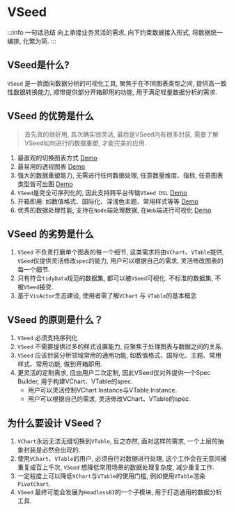 # VSeed

:::info 一句话总结
向上承接业务灵活的需求, 向下约束数据接入形式, 将数据统一编排, 化繁为简.
:::

## VSeed是什么? 

`VSeed` 是一款面向数据分析的可视化工具, 聚焦于在不同图表类型之间, 提供高一致性数据转换能力, 顺带提供部分开箱即用的功能, 用于满足轻量数据分析的需求.

## VSeed 的优势是什么

> 首先真的很好用, 其次确实很灵活, 最后是VSeed内有很多封装, 需要了解VSeed如何进行的数据重塑, 才能完美的应用.

1. 最直观的切换图表方式 [Demo](/guide/intro/chartTypeSwitch)
2. 最易用的透视图表 [Demo](/guide/intro/pivotAndCombine)
3. 强大的数据重塑能力, 无需进行任何数据处理, 任意数量维度、指标, 任意图表类型皆可出图 [Demo](/guide/intro/dataReshape)
4. `VSeed`是完全可序列化的, 因此支持跨平台传输`VSeed DSL` [Demo](/guide/intro/crossPlatformRender)
5. 开箱即用: 如数值格式、国际化、深浅色主题、常用样式等等 [Demo](/guide/intro/internationalization)
6. 优秀的数据处理性能, 支持在`Node`端处理数据, 在`Web`端进行可视化 [Demo](/guide/intro/separateBuild)

## VSeed 的劣势是什么

1. `VSeed` 不负责打磨单个图表的每一个细节, 这类需求将由`VChart`、`VTable`提供, `VSeed`仅提供灵活修改`spec`的能力, 用户可以根据自己的需求, 灵活修改图表的每一个细节.
2. 只有符合`tidyData`规范的数据集, 都可以被`VSeed`可视化. 不标准的数据集, 不被`VSeed`接受.
3. 基于`VisActor`生态建设, 使用者需了解`VChart` 与 `VTable`的基本概念

## VSeed 的原则是什么？

1. `VSeed` 必须支持序列化
2. `VSeed` 不需要提供过多的样式设置能力, 应聚焦于处理图表与数据之间的关系.
3. `VSeed` 应该封装分析领域常用的通用功能, 如数值格式、国际化、主题、常用样式、常用功能, 做到开箱即用.
4. 更灵活的定制需求, 应由用户二次定制, 因此VSeed仅对外提供一个Spec Builder, 用于构建VChart、VTable的spec. 
   - 用户可以灵活控制VChart Instance与VTable Instance.
   - 用户可以根据自己的需求, 灵活修改VChart、VTable的spec.


## 为什么要设计 VSeed？

1. `VChart`永远无法无缝切换到`VTable`, 反之亦然, 面对这样的需求, 一个上层的抽象封装是必然会出现的.
2. 使用`VChart`、`VTable`的用户, 必须自行对数据进行处理, 这个工作会在无意间被重复成百上千次, `VSeed` 想降低常用场景的数据处理复杂度, 减少重复工作.
3. 一定程度上可以降低`VChart`与`VTable`的使用门槛, 例如使用`VTable`渲染`PivotChart`.
4. `VSeed` 最终可能会发展为`HeadlessBI`的一个子模块, 用于打造通用的数据分析工具.